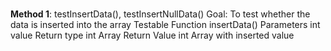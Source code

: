 # 
<b>Method 1</b>: testInsertData(), testInsertNullData()
Goal: To test whether the data is inserted into the array
Testable Function
insertData()
Parameters
int value
Return type
int Array
Return Value
int Array with inserted value
